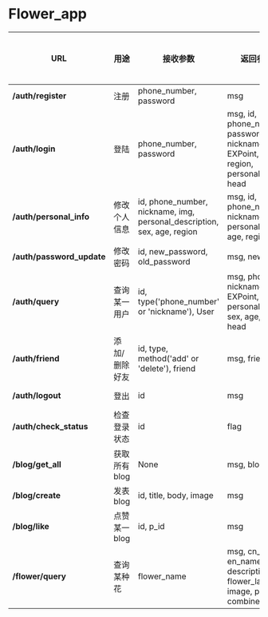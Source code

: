# Flower_app

<style>table th:first-of-type {width: 10px;}</style>
<style>table th:nth-of-type(2) {width: 100px;}</style>
<style>table th:nth-of-type(3) {width: 80px;}</style>
<style>table th:nth-of-type(4) {width: 90px;}</style>
<style>table th:nth-of-type(5) {width: 60px;}</style>
| URL                       | 用途          | 接收参数                                                                | 返回参数(成功)                                                                                                  | 返回参数(失败) |
| ------------------------- | ------------- | ----------------------------------------------------------------------- | --------------------------------------------------------------------------------------------------------------- | -------------- |
| **/auth/register**        | 注册          | phone_number, password                                                  | msg                                                                                                             | msg, error     |
| **/auth/login**           | 登陆          | phone_number, password                                                  | msg, id, phone_number, password, sex, nickname, level, EXPoint, friend, age, region, personal_description, head | msg, error     |
| **/auth/personal_info**   | 修改个人信息  | id, phone_number, nickname, img, personal_description, sex, age, region | msg, id, phone_number, nickname, img, sex, personal_description, age, region                                    | msg, error     |
| **/auth/password_update** | 修改密码      | id, new_password, old_password                                          | msg, new_password                                                                                               | msg, error     |
| **/auth/query**           | 查询某一用户  | id, type('phone_number' or 'nickname'), User                            | msg, phone_number, nickname, level, EXPoint, personal_description, sex, age, region, head                       | msg, error     |
| **/auth/friend**          | 添加/删除好友 | id, type, method('add' or 'delete'), friend                             | msg, friends                                                                                                    | msg, error     |
| **/auth/logout**          | 登出          | id                                                                      | msg                                                                                                             | msg, error     |
| **/auth/check_status**    | 检查登录状态  | id                                                                      | flag                                                                                                            | None           |
| **/blog/get_all**         | 获取所有blog  | None                                                                    | msg, blogs                                                                                                      | None           |
| **/blog/create**          | 发表blog      | id, title, body, image                                                  | msg                                                                                                             | msg, error     |
| **/blog/like**            | 点赞某一blog  | id, p_id                                                                | msg                                                                                                             | msg, error     |
| **/flower/query**         | 查询某种花    | flower_name                                                             | msg, cn_name, en_name, type, description, flower_language, image, price, similar, combined                      | msg, error     |

